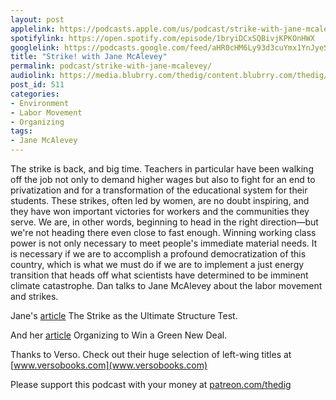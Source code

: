 ```yaml
---
layout: post
applelink: https://podcasts.apple.com/us/podcast/strike-with-jane-mcalevey/id1043245989?i=1000540077471
spotifylink: https://open.spotify.com/episode/1bryiDCxSQBivjKPKOnHWX
googlelink: https://podcasts.google.com/feed/aHR0cHM6Ly93d3cuYmx1YnJyeS5jb20vZmVlZHMvdGhlZGlnLnhtbA/episode/aHR0cHM6Ly93d3cudGhlZGlncmFkaW8uY29tLz9wPTIwNTQ?sa=X&ved=0CAUQkfYCahcKEwi44f7r1b-AAxUAAAAAHQAAAAAQNg
title: "Strike! with Jane McAlevey"
permalink: podcast/strike-with-jane-mcalevey/
audiolink: https://media.blubrry.com/thedig/content.blubrry.com/thedig/The_Dig_-_EP_189_-_McAlevey.mp3
post_id: 511
categories: 
- Environment
- Labor Movement
- Organizing
tags: 
- Jane McAlevey
---
```


The strike is back, and big time. Teachers in particular have been walking off the job not only to demand higher wages but also to fight for an end to privatization and for a transformation of the educational system for their students. These strikes, often led by women, are no doubt inspiring, and they have won important victories for workers and the communities they serve. We are, in other words, beginning to head in the right direction—but we're not heading there even close to fast enough. Winning working class power is not only necessary to meet people's immediate material needs. It is necessary if we are to accomplish a profound democratization of this country, which is what we must do if we are to implement a just energy transition that heads off what scientists have determined to be imminent climate catastrophe. Dan talks to Jane McAlevey about the labor movement and strikes.

Jane's [article](catalyst-journal.com/vol2/no3/the-strike-as-the-ultimate-structure-test) The Strike as the Ultimate Structure Test.

And her [article](https://jacobinmag.com/2019/03/green-new-deal-union-organizing-jobs?fbclid=IwAR3suOer0--1tnz3z7sKkDk81kxdZ8775besDDl25DOSQxp3ava-DQCZKtU) Organizing to Win a Green New Deal.

Thanks to Verso. Check out their huge selection of left-wing titles at [www.versobooks.com](www.versobooks.com)

Please support this podcast with your money at [patreon.com/thedig](http://www.patreon.com/TheDig) 